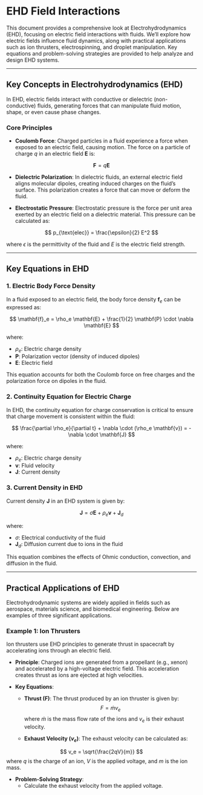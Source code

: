 # EHD Field Interactions

This document provides a comprehensive look at Electrohydrodynamics (EHD), focusing on electric field interactions with fluids. We’ll explore how electric fields influence fluid dynamics, along with practical applications such as ion thrusters, electrospinning, and droplet manipulation. Key equations and problem-solving strategies are provided to help analyze and design EHD systems.

---

## Key Concepts in Electrohydrodynamics (EHD)

In EHD, electric fields interact with conductive or dielectric (non-conductive) fluids, generating forces that can manipulate fluid motion, shape, or even cause phase changes.

### Core Principles

- **Coulomb Force**: Charged particles in a fluid experience a force when exposed to an electric field, causing motion. The force on a particle of charge $q$ in an electric field $\mathbf{E}$ is:

$$
\mathbf{F} = q \mathbf{E}
$$

- **Dielectric Polarization**: In dielectric fluids, an external electric field aligns molecular dipoles, creating induced charges on the fluid’s surface. This polarization creates a force that can move or deform the fluid.

- **Electrostatic Pressure**: Electrostatic pressure is the force per unit area exerted by an electric field on a dielectric material. This pressure can be calculated as:

$$
p_{\text{elec}} = \frac{\epsilon}{2} E^2
$$

  where $\epsilon$ is the permittivity of the fluid and $E$ is the electric field strength.

---

## Key Equations in EHD

### 1. Electric Body Force Density

In a fluid exposed to an electric field, the body force density $\mathbf{f}_e$ can be expressed as:

$$
\mathbf{f}_e = \rho_e \mathbf{E} + \frac{1}{2} \mathbf{P} \cdot \nabla \mathbf{E}
$$

where:
- $\rho_e$: Electric charge density
- $\mathbf{P}$: Polarization vector (density of induced dipoles)
- $\mathbf{E}$: Electric field

This equation accounts for both the Coulomb force on free charges and the polarization force on dipoles in the fluid.

### 2. Continuity Equation for Electric Charge

In EHD, the continuity equation for charge conservation is critical to ensure that charge movement is consistent within the fluid:

$$
\frac{\partial \rho_e}{\partial t} + \nabla \cdot (\rho_e \mathbf{v}) = -\nabla \cdot \mathbf{J}
$$

where:
- $\rho_e$: Electric charge density
- $\mathbf{v}$: Fluid velocity
- $\mathbf{J}$: Current density

### 3. Current Density in EHD

Current density $\mathbf{J}$ in an EHD system is given by:

$$
\mathbf{J} = \sigma \mathbf{E} + \rho_e \mathbf{v} + \mathbf{J}_d
$$

where:
- $\sigma$: Electrical conductivity of the fluid
- $\mathbf{J}_d$: Diffusion current due to ions in the fluid

This equation combines the effects of Ohmic conduction, convection, and diffusion in the fluid.

---

## Practical Applications of EHD

Electrohydrodynamic systems are widely applied in fields such as aerospace, materials science, and biomedical engineering. Below are examples of three significant applications.

### Example 1: Ion Thrusters

Ion thrusters use EHD principles to generate thrust in spacecraft by accelerating ions through an electric field.

- **Principle**: Charged ions are generated from a propellant (e.g., xenon) and accelerated by a high-voltage electric field. This acceleration creates thrust as ions are ejected at high velocities.

- **Key Equations**:
    - **Thrust (F)**: The thrust produced by an ion thruster is given by:
$$
F = \dot{m} v_e
$$
      where $\dot{m}$ is the mass flow rate of the ions and $v_e$ is their exhaust velocity.

    - **Exhaust Velocity ($v_e$)**: The exhaust velocity can be calculated as:

$$
v_e = \sqrt{\frac{2qV}{m}}
$$
      where $q$ is the charge of an ion, $V$ is the applied voltage, and $m$ is the ion mass.

- **Problem-Solving Strategy**:
    - Calculate the exhaust velocity from the applied voltage.
